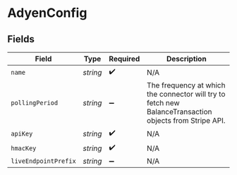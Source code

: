 # AdyenConfig


## Fields

| Field                                                                                                  | Type                                                                                                   | Required                                                                                               | Description                                                                                            |
| ------------------------------------------------------------------------------------------------------ | ------------------------------------------------------------------------------------------------------ | ------------------------------------------------------------------------------------------------------ | ------------------------------------------------------------------------------------------------------ |
| `name`                                                                                                 | *string*                                                                                               | :heavy_check_mark:                                                                                     | N/A                                                                                                    |
| `pollingPeriod`                                                                                        | *string*                                                                                               | :heavy_minus_sign:                                                                                     | The frequency at which the connector will try to fetch new BalanceTransaction objects from Stripe API. |
| `apiKey`                                                                                               | *string*                                                                                               | :heavy_check_mark:                                                                                     | N/A                                                                                                    |
| `hmacKey`                                                                                              | *string*                                                                                               | :heavy_check_mark:                                                                                     | N/A                                                                                                    |
| `liveEndpointPrefix`                                                                                   | *string*                                                                                               | :heavy_minus_sign:                                                                                     | N/A                                                                                                    |